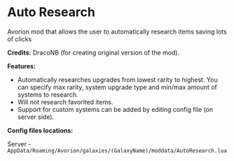 # Auto Research

Avorion mod that allows the user to automatically research items saving lots of clicks

**Credits:** DracoNB (for creating original version of the mod).

**Features:**
* Automatically researches upgrades from lowest rarity to highest. You can specify max rarity, system upgrade type and min/max amount of systems to research.
* Will not research favorited items.
* Support for custom systems can be added by editing config file (on server side).

**Config files locations:**

Server - `AppData/Roaming/Avorion/galaxies/(GalaxyName)/moddata/AutoResearch.lua`